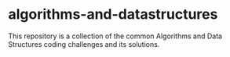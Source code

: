 # algorithms-and-datastructures
This repository is a collection of the common Algorithms and Data Structures coding challenges and its solutions. 
